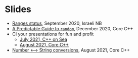 # Slides

- [Ranges status](ranges-status/ranges.md), September 2020, Israeli NB
- [A Predictable Guide to `random`](predictable-guide-to-random/random.md), December 2020, Core C++
- CI your presentations for fun and profit
  - [July 2021, C++ on Sea](presentation-ci-cpp-on-sea/presentation_ci.md)
  - [August 2021, Core C++](presentation-ci-core-cpp/presentation_ci.md)
- [Number ⟷ String conversions](number-string-core-cpp/number_string.md), August 2021, Core C++
